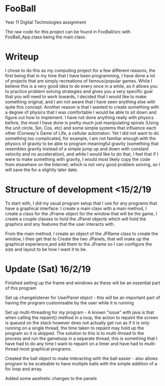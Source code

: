 # FooBall
Year 11 Digital Technologies assignment

The raw code for this project can be found in FooBall/src with FooBall_App.class being the main class.

# Writeup
I chose to do this as my computing project for a few different reasons, the first being that in my time that I have been programming, I have done a lot of projects that are simply recreations of famous/popular games. While I believe this is a very good idea to do every once in a while, as it allows you to practice problem solving strategies and gives you a very specific goal that you will need to work towards, I decided that I would like to make something original, and I am not aware that I have seen anything else with quite this concept. Another reason is that I wanted to create something with a degree of physics that I was comfortable I would be able to sit down and figure out how to implement. I have not done anything really with physics before, the most I have done is pretty much just manipulating spirals (Using the unit circle, Sin, Cos, etc) and some simple systems that influence each other (Conway's Game of Life, a cellular automaton. Yet I did not want to do something too complicated, for example, I am not familiar enough with the physics of gravity to be able to program meaningful gravity (something that resembles gravity instead of a simple jump up and down with constant velocity and no acceleration), and while I would like to do that, I feel that if I were to make something with gravity, I would most likely copy the code from elsewhere on the Internet, which is not very good problem solving, so I will save the for a slightly later date.

# Structure of development <15/2/19
To start with, I did my usual program setup that I use for any programs that have a graphical interface:
I create a main class with a main method,
I create a class for the JFrame object for the window that will be the game,
I create a couple classes to hold the JPanel objects which will hold the graphics and any features that the user interacts with.

From the main method, I create an object of the JFRame class to create the window, I then get that to Create the two JPanels, that will make up the graphical experience,and add them to the JFrame so I can configure the size and layout to be how I want it to be.

# Update (Sat) 16/2/19
Finished setting up the frame and windows as these will be an essential part of this program

Set up changelistener for UserPanel object - this will be an important part of having the program customisable by the user while it is running

Set up multi-threading for my program - 
A known "issue" with java is that when calling the repaint() method in a loop, the action to repaint the screen is queued on the stack however does not actually get run as if it is only running on a single thread, the time taken to repaint may hold up the program so it is skipped. The solution to this is to multi-thread to the process and run the gameloop in a separate thread, this is something that I have had to do any time I want to repaint on a timer and have had to multi-thread most graphical programs.

Created the ball object to make interacting with the ball easier - also allows program to be scaleable to have multiple balls with the simple addition of a for loop and array.

Added some aesthetic changes to the panels



